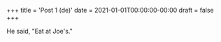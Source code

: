 +++
title = 'Post 1 (de)'
date = 2021-01-01T00:00:00-00:00
draft = false
+++

He said, "Eat at Joe's."
